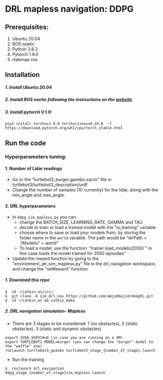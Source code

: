 # DRL mapless navigation: DDPG
## Prerequisites:

1. Ubuntu 20.04
2. ROS noetic
3. Python 3.8.2
4. Pytorch 1.9.0
5. rtabmap-ros

## Installation

#####  1.  Install Ubuntu 20.04
#####  2. Install ROS noetic following the instructions on the [website](http://wiki.ros.org/noetic/Installation/Ubuntu)
#####  3. Install pytorch V.1.9:
```
pip3 install torch==1.9.0 torchvision==0.10.0  -f https://download.pytorch.org/whl/cpu/torch_stable.html
```
## Run the code
### Hyperparameters tuning:
####  1. Number of Lidar readings
* Go to the "turtlebot3_burger.gazebo.xacro" file in turtlebot3/turtlebot3_description/urdf
* Change the number of samples (10 currently) for the lidar, along with the min_angle and max_angle. 

####  2. DRL hyperparameters
* In  `ddpg_sim_mapless.py` you can:
  * change the BATCH_SIZE, LEARNING_RATE, GAMMA and TAU
  * decide to train or load a trained model with the "is_training" variable
  * choose where to save or load  your models from, by storing the folder name in the `world` variable. The path would be "dirPath + '/Models/' + world"
  * To load a model, use the function:  "trainer.load_models(2050) " in this case loads the model trained for 2050 episodes" 
* Update the reward function by going to the "environment_jet_sim_mapless.py" file in the drl_navigation workspace, and change the "setReward" function 
#####  1. Download this repo
```
$  cd ~/catkin_ws/src/
$  git clone -b sim_drl_nav https://github.com/amjadmajid/deepRL.git
$  cd ~/catkin_ws && catkin_make
```
#####  2. DRL navigation simulation- Mapless
* There are 3 stages to be considered: 1 (no obstacles), 2 (static obstacles), 3 (static and dynamic obstacles)
```
export SVGA_VGPU10=0 (in case you are running on a VM)
export TURTLEBOT3_MODEL=burger (you can change the "burger" model to the "waffle" one)
roslaunch turtlebot3_gazebo turtlebot3_stage_{number_of_stage}.launch
```
* Run the training
```
$  roslaunch drl_navigation ddpg_stage_{number_of_stage}sim_mapless.launch
```
